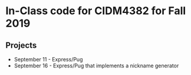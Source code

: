 # In-Class code for CIDM4382 for Fall 2019

## Projects

* September 11 - Express/Pug
* September 16 - Express/Pug that implements a nickname generator